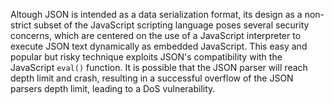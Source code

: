 
Altough JSON is intended as a data serialization format, its design as a
non-strict subset of the JavaScript scripting language poses several security
concerns, which are centered on the use of a JavaScript interpreter to execute
JSON text dynamically as embedded JavaScript. This easy and popular but risky
technique exploits JSON's compatibility with the JavaScript `eval()` function.
It is possible that the JSON parser will reach depth limit and crash,
resulting in a successful overflow of the JSON parsers depth limit, leading
to a DoS vulnerability.
